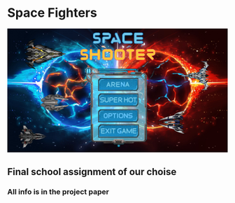# Space Fighters
![](header.png)
## Final school assignment of our choise 
### All info is in the project paper

